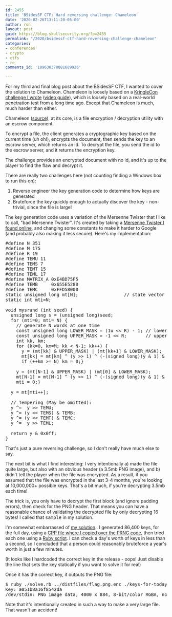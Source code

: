 ```yaml
---
id: 2455
title: 'BSidesSF CTF: Hard reversing challenge: Chameleon'
date: '2020-02-26T13:11:20-05:00'
author: ron
layout: post
guid: https://blog.skullsecurity.org/?p=2455
permalink: "/2020/bsidessf-ctf-hard-reversing-challenge-chameleon"
categories:
- conferences
- crypto
- ctfs
- re
comments_id: '109638378881689926'

---
```


For my third and final blog post about the BSidesSF CTF, I wanted to cover the solution to Chameleon. Chameleon is loosely based on a <a href="https://2019.kringlecon.com/">KringleCon challenge I wrote</a> (<a href="https://www.youtube.com/watch?v=obJdpKDpFBA">video guide</a>), which is loosely based on a real-world penetration test from a long time ago. Except that Chameleon is much, much harder than either.
<!--more-->
Chameleon (<a href="https://github.com/BSidesSF/ctf-2020-release/blob/master/chameleon/challenge/client/src/chameleon.cpp">source</a>), at its core, is a file encryption / decryption utility with an escrow component.

To encrypt a file, the client generates a cryptographic key based on the current time (uh oh!), encrypts the document, then sends the key to an escrow server, which returns an id. To decrypt the file, you send the id to the escrow server, and it returns the encryption key.

The challenge provides an encrypted document with no id, and it's up to the player to find the flaw and decrypt it.

There are really two challenges here (not counting finding a Windows box to run this on):

<ol>
<li>Reverse engineer the key generation code to determine how keys are generated</li>
<li>Bruteforce the key quickly enough to actually discover the key - non-trivial, since the file is large!</li>
</ol>

The key generation code uses a variation of the Mersenne Twister that I like to call, "bad Mersenne Twister". It's created by taking a <a href="http://www.ai.mit.edu/courses/6.836-s03/handouts/sierra/random.c">Mersenne Twister I found online</a>, and changing some constants to make it harder to Google (and probably also making it less secure). Here's my implementation:

<pre>
#define N 351
#define M 175
#define R 19
#define TEMU 11
#define TEMS 7
#define TEMT 15
#define TEML 17
#define MATRIX_A 0xE4BD75F5
#define TEMB     0x655E5280
#define TEMC     0xFFD58000
static unsigned long mt[N];                 // state vector
static int mti=N;

void mysrand (int seed) {
  unsigned long s = (unsigned long)seed;
  for (mti=0; mti<N; mti++) {
    s = s * 29945647 - 1;
    mt[mti] = s;
  }
  return;
}

int myrand () {
  // generate 32 random bits
  unsigned long y;

  if (mti >= N) {
    // generate N words at one time
    const unsigned long LOWER_MASK = (1u << R) - 1; // lower R bits
    const unsigned long UPPER_MASK = -1 << R;       // upper 32-R bits
    int kk, km;
    for (kk=0, km=M; kk < N-1; kk++) {
      y = (mt[kk] & UPPER_MASK) | (mt[kk+1] & LOWER_MASK);
      mt[kk] = mt[km] ^ (y >> 1) ^ (-(signed long)(y & 1) & MATRIX_A);
      if (++km >= N) km = 0;}

    y = (mt[N-1] & UPPER_MASK) | (mt[0] & LOWER_MASK);
    mt[N-1] = mt[M-1] ^ (y >> 1) ^ (-(signed long)(y & 1) & MATRIX_A);
    mti = 0;}

  y = mt[mti++];

  // Tempering (May be omitted):
  y ^=  y >> TEMU;
  y ^= (y << TEMS) & TEMB;
  y ^= (y << TEMT) & TEMC;
  y ^=  y >> TEML;

  return y & 0x0ff;
}
</pre>

That's just a pure reversing challenge, so I don't really have much else to say.

The next bit is what I find interesting: I very intentionally a) made the file quite large, but also with an obvious header (a 3.5mb PNG image), and b) didn't tell the player when the file was encrypted. As a result, if you assumed that the file was encrypted in the last 3-4 months, you're looking at 10,000,000+ possible keys. That's a bit much, if you're decrypting 3.5mb each time!

The trick is, you only have to decrypt the first block (and ignore padding errors), then check for the PNG header. That means you can have a reasonable chance of validating the decrypted file by only decrypting 16 bytes! I called that <tt>sample</tt> in my solution.

I'm somewhat embarrassed of <a href="https://github.com/BSidesSF/ctf-2020-release/tree/master/chameleon/solution">my solution</a>.. I generated 86,400 keys, for the full day, using a <a href="https://github.com/BSidesSF/ctf-2020-release/blob/master/chameleon/solution/solve.cpp">CPP file where I copied over the PRNG code</a>, then tried each one using a <a href="https://github.com/BSidesSF/ctf-2020-release/blob/master/chameleon/solution/solve.rb">Ruby script</a>. I can check a day's worth of keys in less than a second, so I concluded that a person could reasonably bruteforce a year's worth in just a few minutes.

(It looks like I hardcoded the correct key in the release - oops! Just disable the line that sets the key statically if you want to solve it for real)

Once it has the correct key, it outputs the PNG file:

<pre>
$ ruby ./solve.rb ../distfiles/flag.png.enc ./keys-for-today.txt | file -
Key: a051b8a16f8542da
/dev/stdin: PNG image data, 4000 x 884, 8-bit/color RGBA, non-interlaced
</pre>

Note that it's intentionally created in such a way to make a very large file. That wasn't an accident!
